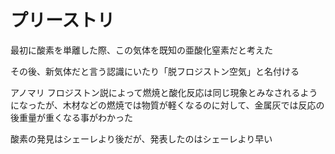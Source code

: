 # プリーストリ

最初に酸素を単離した際、この気体を既知の亜酸化窒素だと考えた

その後、新気体だと言う認識にいたり「脱フロジストン空気」と名付ける

アノマリ
フロジストン説によって燃焼と酸化反応は同じ現象とみなされるようになったが、木材などの燃焼では物質が軽くなるのに対して、金属灰では反応の後重量が重くなる事がわかった

酸素の発見はシェーレより後だが、発表したのはシェーレより早い